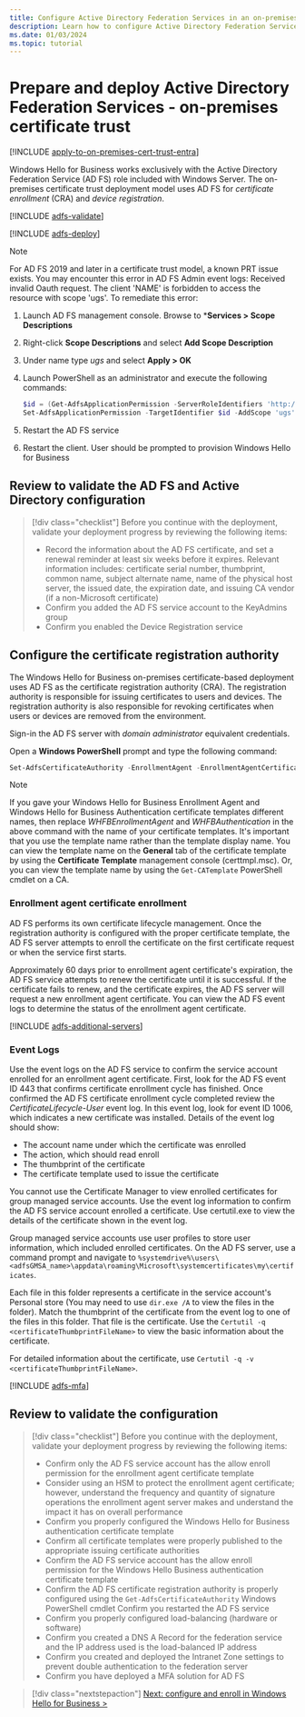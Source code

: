 ```yaml
---
title: Configure Active Directory Federation Services in an on-premises certificate trust model
description: Learn how to configure Active Directory Federation Services (AD FS) to support the Windows Hello for Business on-premises certificate trust model.
ms.date: 01/03/2024
ms.topic: tutorial
---
```


# Prepare and deploy Active Directory Federation Services - on-premises certificate trust

[!INCLUDE [apply-to-on-premises-cert-trust-entra](includes/apply-to-on-premises-cert-trust.md)]

Windows Hello for Business works exclusively with the Active Directory Federation Service (AD FS) role included with Windows Server. The on-premises certificate trust deployment model uses AD FS for *certificate enrollment* (CRA) and *device registration*.

[!INCLUDE [adfs-validate](includes/adfs-validate.md)]

[!INCLUDE [adfs-deploy](includes/adfs-deploy.md)]

> [!NOTE]
> For AD FS 2019 and later in a certificate trust model, a known PRT issue exists. You may encounter this error in AD FS Admin event logs: Received invalid Oauth request. The client 'NAME' is forbidden to access the resource with scope 'ugs'. To remediate this error:
>
> 1. Launch AD FS management console. Browse to ***Services > Scope Descriptions**
> 1. Right-click **Scope Descriptions** and select **Add Scope Description**
> 1. Under name type *ugs* and select **Apply > OK**
> 1. Launch PowerShell as an administrator and execute the following commands:
>
>     ```PowerShell
>     $id = (Get-AdfsApplicationPermission -ServerRoleIdentifiers 'http://schemas.microsoft.com/ws/2009/12/identityserver/selfscope' | ?{ $_.ClientRoleIdentifier -eq '38aa3b87-a06d-4817-b275-7a316988d93b' }).ObjectIdentifier
>     Set-AdfsApplicationPermission -TargetIdentifier $id -AddScope 'ugs'
>     ```
>
> 1. Restart the AD FS service
> 1. Restart the client. User should be prompted to provision Windows Hello for Business

## Review to validate the AD FS and Active Directory configuration

> [!div class="checklist"]
> Before you continue with the deployment, validate your deployment progress by reviewing the following items:
>
> - Record the information about the AD FS certificate, and set a renewal reminder at least six weeks before it expires. Relevant information includes: certificate serial number, thumbprint, common name, subject alternate name, name of the physical host server, the issued date, the expiration date, and issuing CA vendor (if a non-Microsoft certificate)
> - Confirm you added the AD FS service account to the KeyAdmins group
> - Confirm you enabled the Device Registration service

## Configure the certificate registration authority

The Windows Hello for Business on-premises certificate-based deployment uses AD FS as the certificate registration authority (CRA). The registration authority is responsible for issuing certificates to users and devices. The registration authority is also responsible for revoking certificates when users or devices are removed from the environment.

Sign-in the AD FS server with *domain administrator* equivalent credentials.

Open a **Windows PowerShell** prompt and type the following command:

```PowerShell
Set-AdfsCertificateAuthority -EnrollmentAgent -EnrollmentAgentCertificateTemplate WHFBEnrollmentAgent -WindowsHelloCertificateTemplate WHFBAuthentication
   ```

>[!NOTE]
> If you gave your Windows Hello for Business Enrollment Agent and Windows Hello for Business Authentication certificate templates different names, then replace *WHFBEnrollmentAgent* and *WHFBAuthentication* in the above command with the name of your certificate templates. It's important that you use the template name rather than the template display name.  You can view the template name on the **General** tab of the certificate template by using the **Certificate Template** management console (certtmpl.msc). Or, you can view the template name by using the `Get-CATemplate` PowerShell cmdlet on a CA.

### Enrollment agent certificate enrollment

AD FS performs its own certificate lifecycle management. Once the registration authority is configured with the proper certificate template, the AD FS server attempts to enroll the certificate on the first certificate request or when the service first starts.

Approximately 60 days prior to enrollment agent certificate's expiration, the AD FS service attempts to renew the certificate until it is successful. If the certificate fails to renew, and the certificate expires, the AD FS server will request a new enrollment agent certificate. You can view the AD FS event logs to determine the status of the enrollment agent certificate.

[!INCLUDE [adfs-additional-servers](includes/adfs-additional-servers.md)]

### Event Logs

Use the event logs on the AD FS service to confirm the service account enrolled for an enrollment agent certificate.  First, look for the AD FS event ID 443 that confirms certificate enrollment cycle has finished. Once confirmed the AD FS certificate enrollment cycle completed review the *CertificateLifecycle-User* event log. In this event log, look for event ID 1006, which indicates a new certificate was installed. Details of the event log should show:

- The account name under which the certificate was enrolled
- The action, which should read enroll
- The thumbprint of the certificate
- The certificate template used to issue the certificate

You cannot use the Certificate Manager to view enrolled certificates for group managed service accounts. Use the event log information to confirm the AD FS service account enrolled a certificate. Use certutil.exe to view the details of the certificate shown in the event log.

Group managed service accounts use user profiles to store user information, which included enrolled certificates. On the AD FS server, use a command prompt and navigate to `%systemdrive%\users\<adfsGMSA_name>\appdata\roaming\Microsoft\systemcertificates\my\certificates`.

Each file in this folder represents a certificate in the service account's Personal store (You may need to use `dir.exe /A` to view the files in the folder). Match the thumbprint of the certificate from the event log to one of the files in this folder. That file is the certificate. Use the `Certutil -q <certificateThumbprintFileName>` to view the basic information about the certificate.

For detailed information about the certificate, use `Certutil -q -v <certificateThumbprintFileName>`.

[!INCLUDE [adfs-mfa](includes/adfs-mfa.md)]

## Review to validate the configuration

> [!div class="checklist"]
> Before you continue with the deployment, validate your deployment progress by reviewing the following items:
>
> - Confirm only the AD FS service account has the allow enroll permission for the enrollment agent certificate template
> - Consider using an HSM to protect the enrollment agent certificate; however, understand the frequency and quantity of signature operations the enrollment agent server makes and understand the impact it has on overall performance
> - Confirm you properly configured the Windows Hello for Business authentication certificate template
> - Confirm all certificate templates were properly published to the appropriate issuing certificate authorities
> - Confirm the AD FS service account has the allow enroll permission for the Windows Hello Business authentication certificate template
> - Confirm the AD FS certificate registration authority is properly configured using the `Get-AdfsCertificateAuthority` Windows PowerShell cmdlet
> Confirm you restarted the AD FS service
> - Confirm you properly configured load-balancing (hardware or software)
> - Confirm you created a DNS A Record for the federation service and the IP address used is the load-balanced IP address
> - Confirm you created and deployed the Intranet Zone settings to prevent double authentication to the federation server
> - Confirm you have deployed a MFA solution for AD FS

> [!div class="nextstepaction"]
> [Next: configure and enroll in Windows Hello for Business >](on-premises-cert-trust-enroll.md)
